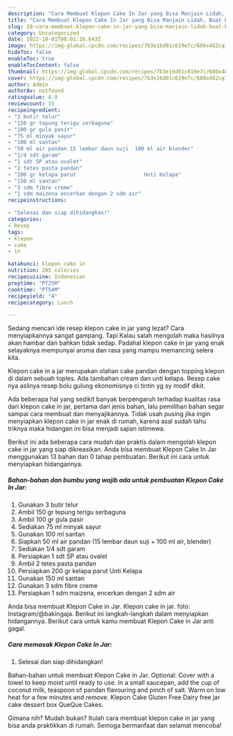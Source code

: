 ```yaml
---
description: "Cara Membuat Klepon Cake In Jar yang Bisa Manjain Lidah, Buat Buka Puasa Menggugah Selera"
title: "Cara Membuat Klepon Cake In Jar yang Bisa Manjain Lidah, Buat Buka Puasa Menggugah Selera"
slug: 28-cara-membuat-klepon-cake-in-jar-yang-bisa-manjain-lidah-buat-buka-puasa-menggugah-selera
category: Uncategorized
date: 2022-10-01T00:01:16.643Z
image: https://img-global.cpcdn.com/recipes/7b3e16d01c619e7c/680x482cq70/klepon-cake-in-jar-foto-resep-utama.jpg
hideToc: false
enableToc: true
enableTocContent: false
thumbnail: https://img-global.cpcdn.com/recipes/7b3e16d01c619e7c/680x482cq70/klepon-cake-in-jar-foto-resep-utama.jpg
cover: https://img-global.cpcdn.com/recipes/7b3e16d01c619e7c/680x482cq70/klepon-cake-in-jar-foto-resep-utama.jpg
author: Admin
authorAv: notfound
ratingvalue: 4.9
reviewcount: 15
recipeingredient:
- "3 butir telur"
- "150 gr tepung terigu serbaguna"
- "100 gr gula pasir"
- "75 ml minyak sayur"
- "100 ml santan"
- "50 ml air pandan 15 lembar daun suji  100 ml air blender"
- "1/4 sdt garam"
- "1 sdt SP atau ovalet"
- "2 tetes pasta pandan"
- "200 gr kelapa parut                      Unti Kelapa"
- "150 ml santan"
- "3 sdm fibre creme"
- "1 sdm maizena encerkan dengan 2 sdm air"
recipeinstructions:

- "Selesai dan siap dihidangkan!"
categories:
- Resep
tags:
- klepon
- cake
- in

katakunci: klepon cake in 
nutrition: 285 calories
recipecuisine: Indonesian
preptime: "PT25M"
cooktime: "PT54M"
recipeyield: "4"
recipecategory: Lunch

---
```



Sedang mencari ide resep klepon cake in jar yang lezat? Cara menyiapkannya sangat gampang. Tapi Kalau salah mengolah maka hasilnya akan hambar dan bahkan tidak sedap. Padahal klepon cake in jar yang enak selayaknya mempunyai aroma dan rasa yang mampu memancing selera kita.


Klepon cake in a jar merupakan olahan cake pandan dengan topping klepon di dalam sebuah toples. Ada tambahan cream dan unti kelapa. Resep cake nya aslinya resep bolu gulung ekonomisnya ci tintin yg sy modif dikit.

Ada beberapa hal yang sedikit banyak berpengaruh terhadap kualitas rasa dari klepon cake in jar, pertama dari jenis bahan, lalu pemilihan bahan segar sampai cara membuat dan menyajikannya. Tidak usah pusing jika ingin menyiapkan klepon cake in jar enak di rumah, karena asal sudah tahu triknya maka hidangan ini bisa menjadi sajian istimewa.


Berikut ini ada beberapa cara mudah dan praktis dalam mengolah klepon cake in jar yang siap dikreasikan. Anda bisa membuat Klepon Cake In Jar menggunakan 13 bahan dan 0 tahap pembuatan. Berikut ini cara untuk menyiapkan hidangannya.

<!--inarticleads1-->

##### Bahan-bahan dan bumbu yang wajib ada untuk pembuatan Klepon Cake In Jar:

1. Gunakan 3 butir telur
1. Ambil 150 gr tepung terigu serbaguna
1. Ambil 100 gr gula pasir
1. Sediakan 75 ml minyak sayur
1. Gunakan 100 ml santan
1. Siapkan 50 ml air pandan (15 lembar daun suji + 100 ml air, blender)
1. Sediakan 1/4 sdt garam
1. Persiapkan 1 sdt SP atau ovalet
1. Ambil 2 tetes pasta pandan
1. Persiapkan 200 gr kelapa parut                      Unti Kelapa
1. Gunakan 150 ml santan
1. Gunakan 3 sdm fibre creme
1. Persiapkan 1 sdm maizena, encerkan dengan 2 sdm air


Anda bisa membuat Klepon Cake in Jar. Klepon cake in jar. foto: Instagram/@bakingaja. Berikut ini langkah-langkah dalam menyiapkan hidangannya. Berikut cara untuk kamu membuat Klepon Cake in Jar anti gagal. 

<!--inarticleads2-->

##### Cara memasak Klepon Cake In Jar:


1. Selesai dan siap dihidangkan!

Bahan-bahan untuk membuat Klepon Cake in Jar. Optional: Cover with a towel to keep moist until ready to use. In a small saucepan, add the cup of coconut milk, teaspoon of pandan flavouring and pinch of salt. Warm on low heat for a few minutes and remove. Klepon Cake Gluten Free Dairy free jar cake dessert box QueQue Cakes. 

Gimana nih? Mudah bukan? Itulah cara membuat klepon cake in jar yang bisa anda praktikkan di rumah. Semoga bermanfaat dan selamat mencoba!
